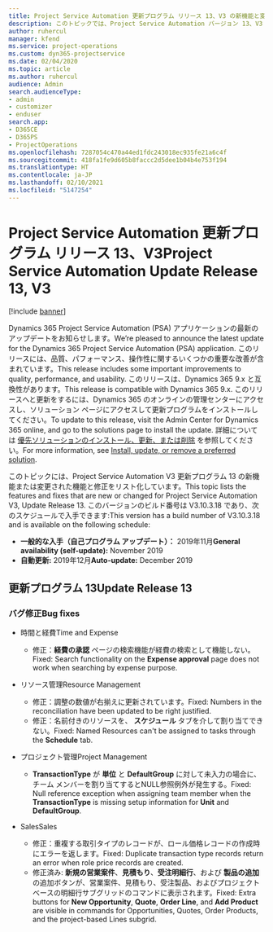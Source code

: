 ```yaml
---
title: Project Service Automation 更新プログラム リリース 13、V3 の新機能と変更点
description: このトピックでは、Project Service Automation バージョン 13、V3 の新機能と変更点について説明します。
author: ruhercul
manager: kfend
ms.service: project-operations
ms.custom: dyn365-projectservice
ms.date: 02/04/2020
ms.topic: article
ms.author: ruhercul
audience: Admin
search.audienceType:
- admin
- customizer
- enduser
search.app:
- D365CE
- D365PS
- ProjectOperations
ms.openlocfilehash: 7287054c470a44ed1fdc243018ec935fe21a6c4f
ms.sourcegitcommit: 418fa1fe9d605b8faccc2d5dee1b04b4e753f194
ms.translationtype: HT
ms.contentlocale: ja-JP
ms.lasthandoff: 02/10/2021
ms.locfileid: "5147254"
---
```

# <a name="project-service-automation-update-release-13-v3"></a><span data-ttu-id="10748-103">Project Service Automation 更新プログラム リリース 13、V3</span><span class="sxs-lookup"><span data-stu-id="10748-103">Project Service Automation Update Release 13, V3</span></span>

[!include [banner](../includes/psa-now-project-operations.md)]

<span data-ttu-id="10748-104">Dynamics 365 Project Service Automation (PSA) アプリケーションの最新のアップデートをお知らせします。</span><span class="sxs-lookup"><span data-stu-id="10748-104">We’re pleased to announce the latest update for the Dynamics 365 Project Service Automation (PSA) application.</span></span> <span data-ttu-id="10748-105">このリリースには、品質、パフォーマンス、操作性に関するいくつかの重要な改善が含まれています。</span><span class="sxs-lookup"><span data-stu-id="10748-105">This release includes some important improvements to quality, performance, and usability.</span></span> <span data-ttu-id="10748-106">このリリースは、Dynamics 365 9.x と互換性があります。</span><span class="sxs-lookup"><span data-stu-id="10748-106">This release is compatible with Dynamics 365 9.x.</span></span> <span data-ttu-id="10748-107">このリリースへと更新をするには、Dynamics 365 のオンラインの管理センターにアクセスし、ソリューション ページにアクセスして更新プログラムをインストールしてください。</span><span class="sxs-lookup"><span data-stu-id="10748-107">To update to this release, visit the Admin Center for Dynamics 365 online, and go to the solutions page to install the update.</span></span> <span data-ttu-id="10748-108">詳細については [優先ソリューションのインストール、更新、または削除](https://docs.microsoft.com/power-platform/admin/install-remove-preferred-solution) を参照してください。</span><span class="sxs-lookup"><span data-stu-id="10748-108">For more information, see [Install, update, or remove a preferred solution](https://docs.microsoft.com/power-platform/admin/install-remove-preferred-solution).</span></span>

<span data-ttu-id="10748-109">このトピックには、Project Service Automation V3 更新プログラム 13 の新機能または変更された機能と修正をリスト化しています。</span><span class="sxs-lookup"><span data-stu-id="10748-109">This topic lists the features and fixes that are new or changed for Project Service Automation V3, Update Release 13.</span></span> <span data-ttu-id="10748-110">このバージョンのビルド番号は V3.10.3.18 であり、次のスケジュールで入手できます:</span><span class="sxs-lookup"><span data-stu-id="10748-110">This version has a build number of V3.10.3.18 and is available on the following schedule:</span></span>

- <span data-ttu-id="10748-111">**一般的な入手（自己プログラム アップデート）：** 2019年11月</span><span class="sxs-lookup"><span data-stu-id="10748-111">**General availability (self-update):** November 2019</span></span>
- <span data-ttu-id="10748-112">**自動更新:** 2019年12月</span><span class="sxs-lookup"><span data-stu-id="10748-112">**Auto-update:** December 2019</span></span>


## <a name="update-release-13"></a><span data-ttu-id="10748-113">更新プログラム 13</span><span class="sxs-lookup"><span data-stu-id="10748-113">Update Release 13</span></span> 

### <a name="bug-fixes"></a><span data-ttu-id="10748-114">バグ修正</span><span class="sxs-lookup"><span data-stu-id="10748-114">Bug fixes</span></span>

- <span data-ttu-id="10748-115">時間と経費</span><span class="sxs-lookup"><span data-stu-id="10748-115">Time and Expense</span></span>

     - <span data-ttu-id="10748-116">修正：**経費の承認** ページの検索機能が経費の検索として機能しない。</span><span class="sxs-lookup"><span data-stu-id="10748-116">Fixed: Search functionality on the **Expense approval** page does not work when searching by expense purpose.</span></span>

- <span data-ttu-id="10748-117">リソース管理</span><span class="sxs-lookup"><span data-stu-id="10748-117">Resource Management</span></span>

     - <span data-ttu-id="10748-118">修正：調整の数値が右揃えに更新されています。</span><span class="sxs-lookup"><span data-stu-id="10748-118">Fixed: Numbers in the reconciliation have been updated to be right justified.</span></span>
     - <span data-ttu-id="10748-119">修正：名前付きのリソースを、 **スケジュール** タブを介して割り当てできない。</span><span class="sxs-lookup"><span data-stu-id="10748-119">Fixed: Named Resources can't be assigned to tasks through the **Schedule** tab.</span></span>

- <span data-ttu-id="10748-120">プロジェクト管理</span><span class="sxs-lookup"><span data-stu-id="10748-120">Project Management</span></span>

     - <span data-ttu-id="10748-121">**TransactionType** が **単位** と **DefaultGroup** に対して未入力の場合に、チーム メンバーを割り当てするとNULL参照例外が発生する。</span><span class="sxs-lookup"><span data-stu-id="10748-121">Fixed: Null reference exception when assigning team member when the **TransactionType** is missing setup information for **Unit** and **DefaultGroup**.</span></span>

- <span data-ttu-id="10748-122">Sales</span><span class="sxs-lookup"><span data-stu-id="10748-122">Sales</span></span>

     - <span data-ttu-id="10748-123">修正：重複する取引タイプのレコードが、ロール価格レコードの作成時にエラーを返します。</span><span class="sxs-lookup"><span data-stu-id="10748-123">Fixed: Duplicate transaction type records return an error when role price records are created.</span></span>
     - <span data-ttu-id="10748-124">修正済み: **新規の営業案件**、**見積もり**、**受注明細行**、および **製品の追加** の追加ボタンが、営業案件、見積もり、受注製品、およびプロジェクトベースの明細行サブグリッドのコマンドに表示されます。</span><span class="sxs-lookup"><span data-stu-id="10748-124">Fixed: Extra buttons for **New Opportunity**, **Quote**, **Order Line**, and **Add Product** are visible in commands for Opportunities, Quotes, Order Products, and the project-based Lines subgrid.</span></span>


